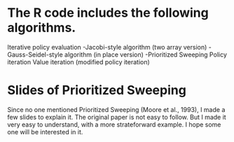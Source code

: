 # The R code includes the following algorithms.

Iterative policy evaluation
 -Jacobi-style algorithm (two array version)
 -Gauss-Seidel-style algorithm (in place version)
 -Prioritized Sweeping
Policy iteration
Value iteration (modified policy iteration)

# Slides of Prioritized Sweeping
Since no one mentioned Prioritized Sweeping (Moore et al., 1993), I made a few slides to explain it. The original paper is not easy to follow. But I made it very easy to understand, with a more strateforward example. I hope some one will be interested in it. 
